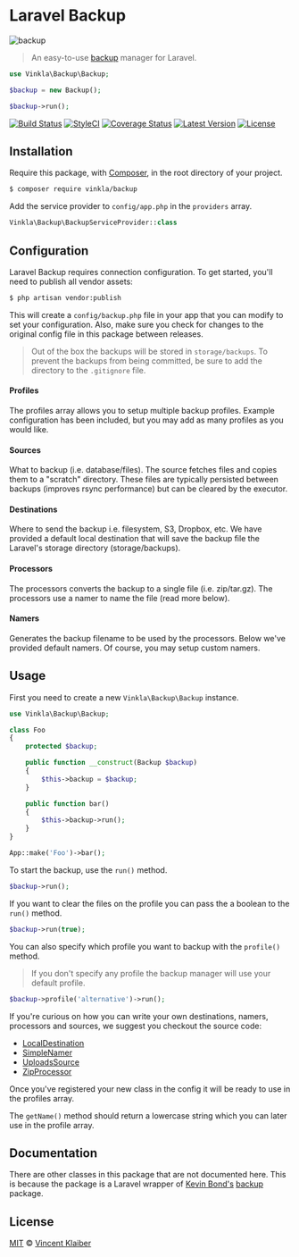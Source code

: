 # Laravel Backup

![backup](https://cloud.githubusercontent.com/assets/499192/11957534/9ecc53ee-a8c2-11e5-8ee6-24bc8c0ac6d4.png)

> An easy-to-use [backup](https://github.com/kbond/php-backup) manager for Laravel.

```php
use Vinkla\Backup\Backup;

$backup = new Backup();

$backup->run();
```

[![Build Status](https://img.shields.io/travis/vinkla/laravel-backup/master.svg?style=flat)](https://travis-ci.org/vinkla/laravel-backup)
[![StyleCI](https://styleci.io/repos/48389801/shield?style=flat)](https://styleci.io/repos/48389801)
[![Coverage Status](https://img.shields.io/codecov/c/github/vinkla/laravel-backup.svg?style=flat)](https://codecov.io/github/vinkla/laravel-backup)
[![Latest Version](https://img.shields.io/github/release/vinkla/backup.svg?style=flat)](https://github.com/vinkla/backup/releases)
[![License](https://img.shields.io/packagist/l/vinkla/backup.svg?style=flat)](https://packagist.org/packages/vinkla/backup)

## Installation

Require this package, with [Composer](https://getcomposer.org/), in the root directory of your project.

```bash
$ composer require vinkla/backup
```

Add the service provider to `config/app.php` in the `providers` array.

```php
Vinkla\Backup\BackupServiceProvider::class
```

## Configuration

Laravel Backup requires connection configuration. To get started, you'll need to publish all vendor assets:

```bash
$ php artisan vendor:publish
```

This will create a `config/backup.php` file in your app that you can modify to set your configuration. Also, make sure you check for changes to the original config file in this package between releases.

> Out of the box the backups will be stored in `storage/backups`. To prevent the backups from being committed, be sure to add the directory to the `.gitignore` file.

#### Profiles

The profiles array allows you to setup multiple backup profiles. Example configuration has been included, but you may add as many profiles as you would like.

#### Sources

What to backup (i.e. database/files). The source fetches files and copies them to a "scratch" directory. These files are typically persisted between backups (improves rsync performance) but can be cleared by the executor.

#### Destinations

Where to send the backup i.e. filesystem, S3, Dropbox, etc. We have provided a default local destination that will save the backup file the Laravel's storage directory (storage/backups).

#### Processors

The processors converts the backup to a single file (i.e. zip/tar.gz). The processors use a namer to name the file (read more below).

#### Namers

Generates the backup filename to be used by the processors. Below we've provided default namers. Of course, you may setup custom namers.

## Usage

First you need to create a new `Vinkla\Backup\Backup` instance.

```php
use Vinkla\Backup\Backup;

class Foo
{
    protected $backup;

    public function __construct(Backup $backup)
    {
        $this->backup = $backup;
    }

    public function bar()
    {
        $this->backup->run();
    }
}

App::make('Foo')->bar();
```

To start the backup, use the `run()` method.

```php
$backup->run();
```

If you want to clear the files on the profile you can pass the a boolean to the `run()` method.

```php
$backup->run(true);
```

You can also specify which profile you want to backup with the `profile()` method.

> If you don't specify any profile the backup manager will use your default profile.

```php
$backup->profile('alternative')->run();
```

If you're curious on how you can write your own destinations, namers, processors and sources, we suggest you checkout the source code:

- [LocalDestination](src/Destinations/LocalDestination.php)
- [SimpleNamer](src/Namers/SimpleNamer.php)
- [UploadsSource](src/Sources/UploadsSource.php)
- [ZipProcessor](src/Processors/ZipProcessor.php)

Once you've registered your new class in the config it will be ready to use in the profiles array.

The `getName()` method should return a lowercase string which you can later use in the profile array.

## Documentation

There are other classes in this package that are not documented here. This is because the package is a Laravel wrapper of [Kevin Bond's](https://github.com/kbond) [backup](https://github.com/kbond/php-backup) package.

## License

[MIT](LICENSE) © [Vincent Klaiber](https://vinkla.com)
